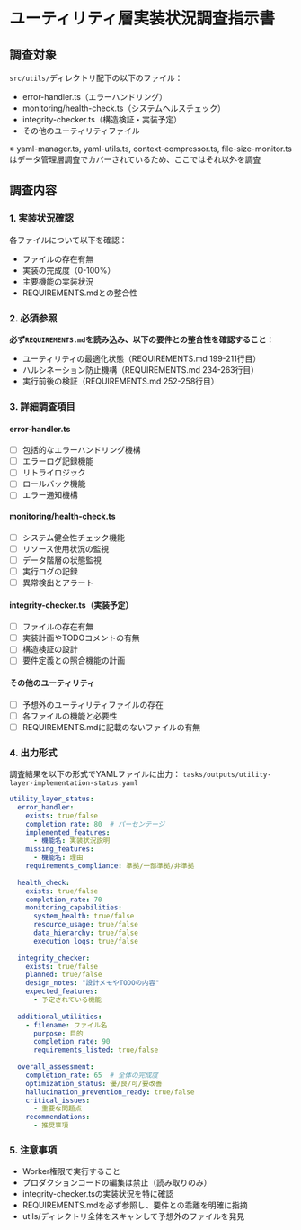 # ユーティリティ層実装状況調査指示書

## 調査対象
`src/utils/`ディレクトリ配下の以下のファイル：
- error-handler.ts（エラーハンドリング）
- monitoring/health-check.ts（システムヘルスチェック）
- integrity-checker.ts（構造検証・実装予定）
- その他のユーティリティファイル

※ yaml-manager.ts, yaml-utils.ts, context-compressor.ts, file-size-monitor.tsはデータ管理層調査でカバーされているため、ここではそれ以外を調査

## 調査内容

### 1. 実装状況確認
各ファイルについて以下を確認：
- ファイルの存在有無
- 実装の完成度（0-100%）
- 主要機能の実装状況
- REQUIREMENTS.mdとの整合性

### 2. 必須参照
**必ず`REQUIREMENTS.md`を読み込み、以下の要件との整合性を確認すること**：
- ユーティリティの最適化状態（REQUIREMENTS.md 199-211行目）
- ハルシネーション防止機構（REQUIREMENTS.md 234-263行目）
- 実行前後の検証（REQUIREMENTS.md 252-258行目）

### 3. 詳細調査項目

#### error-handler.ts
- [ ] 包括的なエラーハンドリング機構
- [ ] エラーログ記録機能
- [ ] リトライロジック
- [ ] ロールバック機能
- [ ] エラー通知機構

#### monitoring/health-check.ts
- [ ] システム健全性チェック機能
- [ ] リソース使用状況の監視
- [ ] データ階層の状態監視
- [ ] 実行ログの記録
- [ ] 異常検出とアラート

#### integrity-checker.ts（実装予定）
- [ ] ファイルの存在有無
- [ ] 実装計画やTODOコメントの有無
- [ ] 構造検証の設計
- [ ] 要件定義との照合機能の計画

#### その他のユーティリティ
- [ ] 予想外のユーティリティファイルの存在
- [ ] 各ファイルの機能と必要性
- [ ] REQUIREMENTS.mdに記載のないファイルの有無

### 4. 出力形式
調査結果を以下の形式でYAMLファイルに出力：
`tasks/outputs/utility-layer-implementation-status.yaml`

```yaml
utility_layer_status:
  error_handler:
    exists: true/false
    completion_rate: 80  # パーセンテージ
    implemented_features:
      - 機能名: 実装状況説明
    missing_features:
      - 機能名: 理由
    requirements_compliance: 準拠/一部準拠/非準拠
    
  health_check:
    exists: true/false
    completion_rate: 70
    monitoring_capabilities:
      system_health: true/false
      resource_usage: true/false
      data_hierarchy: true/false
      execution_logs: true/false
    
  integrity_checker:
    exists: true/false
    planned: true/false
    design_notes: "設計メモやTODOの内容"
    expected_features:
      - 予定されている機能
    
  additional_utilities:
    - filename: ファイル名
      purpose: 目的
      completion_rate: 90
      requirements_listed: true/false
      
  overall_assessment:
    completion_rate: 65  # 全体の完成度
    optimization_status: 優/良/可/要改善
    hallucination_prevention_ready: true/false
    critical_issues:
      - 重要な問題点
    recommendations:
      - 推奨事項
```

### 5. 注意事項
- Worker権限で実行すること
- プロダクションコードの編集は禁止（読み取りのみ）
- integrity-checker.tsの実装状況を特に確認
- REQUIREMENTS.mdを必ず参照し、要件との乖離を明確に指摘
- utils/ディレクトリ全体をスキャンして予想外のファイルを発見